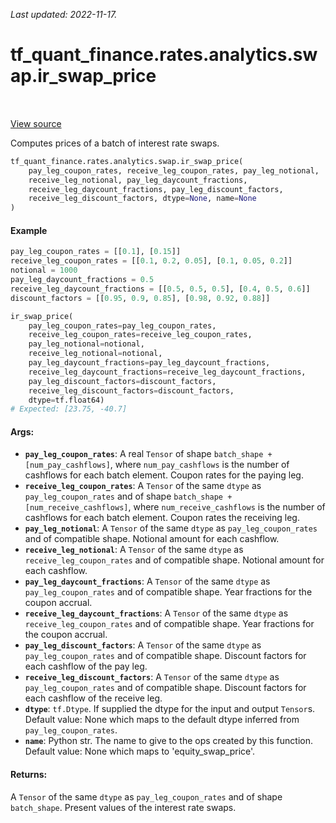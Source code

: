 <!--
This file is generated by a tool. Do not edit directly.
For open-source contributions the docs will be updated automatically.
-->

*Last updated: 2022-11-17.*

<div itemscope itemtype="http://developers.google.com/ReferenceObject">
<meta itemprop="name" content="tf_quant_finance.rates.analytics.swap.ir_swap_price" />
<meta itemprop="path" content="Stable" />
</div>

# tf_quant_finance.rates.analytics.swap.ir_swap_price

<!-- Insert buttons and diff -->

<table class="tfo-notebook-buttons tfo-api" align="left">
</table>

<a target="_blank" href="https://github.com/google/tf-quant-finance/blob/master/tf_quant_finance/rates/analytics/swap.py">View source</a>



Computes prices of a batch of interest rate swaps.

```python
tf_quant_finance.rates.analytics.swap.ir_swap_price(
    pay_leg_coupon_rates, receive_leg_coupon_rates, pay_leg_notional,
    receive_leg_notional, pay_leg_daycount_fractions,
    receive_leg_daycount_fractions, pay_leg_discount_factors,
    receive_leg_discount_factors, dtype=None, name=None
)
```



<!-- Placeholder for "Used in" -->

#### Example
```python
pay_leg_coupon_rates = [[0.1], [0.15]]
receive_leg_coupon_rates = [[0.1, 0.2, 0.05], [0.1, 0.05, 0.2]]
notional = 1000
pay_leg_daycount_fractions = 0.5
receive_leg_daycount_fractions = [[0.5, 0.5, 0.5], [0.4, 0.5, 0.6]]
discount_factors = [[0.95, 0.9, 0.85], [0.98, 0.92, 0.88]]

ir_swap_price(
    pay_leg_coupon_rates=pay_leg_coupon_rates,
    receive_leg_coupon_rates=receive_leg_coupon_rates,
    pay_leg_notional=notional,
    receive_leg_notional=notional,
    pay_leg_daycount_fractions=pay_leg_daycount_fractions,
    receive_leg_daycount_fractions=receive_leg_daycount_fractions,
    pay_leg_discount_factors=discount_factors,
    receive_leg_discount_factors=discount_factors,
    dtype=tf.float64)
# Expected: [23.75, -40.7]
```

#### Args:


* <b>`pay_leg_coupon_rates`</b>: A real `Tensor` of shape
  `batch_shape + [num_pay_cashflows]`, where `num_pay_cashflows` is the
  number of cashflows for each batch element. Coupon rates for the paying
  leg.
* <b>`receive_leg_coupon_rates`</b>: A `Tensor` of the same `dtype` as
  `pay_leg_coupon_rates` and of shape
  `batch_shape + [num_receive_cashflows]`, where `num_receive_cashflows` is
  the number of cashflows for each batch element. Coupon rates the
  receiving leg.
* <b>`pay_leg_notional`</b>: A `Tensor` of the same `dtype` as `pay_leg_coupon_rates`
  and of compatible shape. Notional amount for each cashflow.
* <b>`receive_leg_notional`</b>: A `Tensor` of the same `dtype` as
  `receive_leg_coupon_rates` and of compatible shape. Notional amount for
  each cashflow.
* <b>`pay_leg_daycount_fractions`</b>: A `Tensor` of the same `dtype` as
  `pay_leg_coupon_rates` and of compatible shape.  Year fractions for the
  coupon accrual.
* <b>`receive_leg_daycount_fractions`</b>: A `Tensor` of the same `dtype` as
  `receive_leg_coupon_rates` and of compatible shape.  Year fractions for
  the coupon accrual.
* <b>`pay_leg_discount_factors`</b>: A `Tensor` of the same `dtype` as
  `pay_leg_coupon_rates` and of compatible shape. Discount factors for each
  cashflow of the pay leg.
* <b>`receive_leg_discount_factors`</b>: A `Tensor` of the same `dtype` as
  `pay_leg_coupon_rates` and of compatible shape. Discount factors for each
  cashflow of the receive leg.
* <b>`dtype`</b>: `tf.Dtype`. If supplied the dtype for the input and output `Tensor`s.
  Default value: None which maps to the default dtype inferred from
  `pay_leg_coupon_rates`.
* <b>`name`</b>: Python str. The name to give to the ops created by this function.
  Default value: None which maps to 'equity_swap_price'.


#### Returns:

A `Tensor` of the same `dtype` as `pay_leg_coupon_rates` and of shape
`batch_shape`. Present values of the interest rate swaps.
